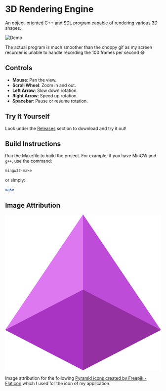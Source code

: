 # 3D Rendering Engine

An object-oriented C++ and SDL program capable of rendering various 3D shapes.

![Demo](Demo.gif)

The actual program is much smoother than the choppy gif as my screen recorder is unable to handle recording the 100 frames per second 😅

## Controls

-   **Mouse**: Pan the view.
-   **Scroll Wheel**: Zoom in and out.
-   **Left Arrow**: Slow down rotation.
-   **Right Arrow**: Speed up rotation.
-   **Spacebar**: Pause or resume rotation.

## Try It Yourself

Look under the [Releases](https://github.com/BrookMaoDev/3DRenderingEngine/releases) section to download and try it out!

## Build Instructions

Run the Makefile to build the project. For example, if you have MinGW and `g++`, use the command:

```sh
mingw32-make
```

or simply:

```sh
make
```

## Image Attribution

![Icon](icon.bmp)

Image attribution for the following <a href="https://www.flaticon.com/free-icons/pyramid" title="pyramid icons">Pyramid icons created by Freepik - Flaticon</a> which I used for the icon of my application.
